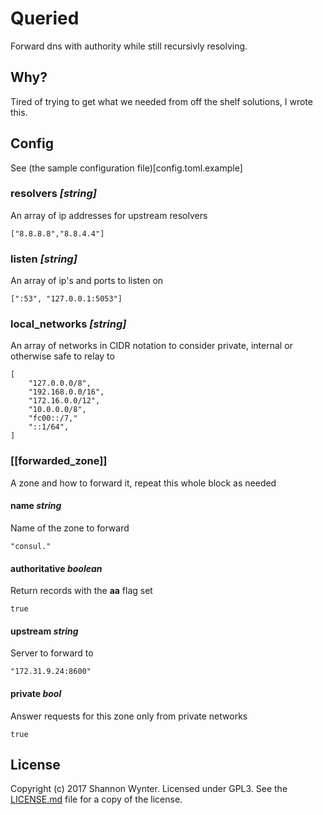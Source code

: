 # Queried

Forward dns with authority while still recursivly resolving.

## Why?

Tired of trying to get what we needed from off the shelf solutions, I wrote this.

## Config

See (the sample configuration file)[config.toml.example]

### resolvers _[string]_

An array of ip addresses for upstream resolvers

```
["8.8.8.8","8.8.4.4"]
```

### listen _[string]_

An array of ip's and ports to listen on

```
[":53", "127.0.0.1:5053"]
```

### local_networks _[string]_

An array of networks in CIDR notation to consider private, internal or otherwise safe to relay to

```
[
	"127.0.0.0/8",
	"192.168.0.0/16",
	"172.16.0.0/12",
	"10.0.0.0/8",
	"fc00::/7,"
	"::1/64",
]
```

### [[forwarded_zone]]

A zone and how to forward it, repeat this whole block as needed

#### name _string_

Name of the zone to forward

```
"consul."
```

#### authoritative _boolean_

Return records with the __aa__ flag set

```
true
```

#### upstream _string_

Server to forward to

```
"172.31.9.24:8600"
```

#### private _bool_

Answer requests for this zone only from private networks

```
true
```

## License

Copyright (c) 2017 Shannon Wynter. Licensed under GPL3. See the [LICENSE.md](LICENSE.md) file for a copy of the license.
